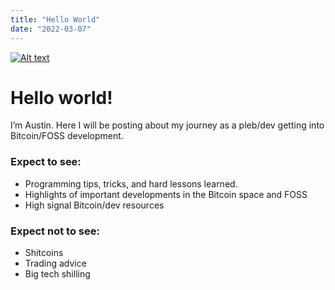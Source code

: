```yaml
---
title: "Hello World"
date: "2022-03-07"
---
```


[![Alt text](https://images.unsplash.com/photo-1571171637578-41bc2dd41cd2?ixlib=rb-1.2.1&ixid=MnwxMjA3fDB8MHxwaG90by1wYWdlfHx8fGVufDB8fHx8&w=600&h=600)](https://digitalocean.com)

# Hello world! 
I’m Austin. Here I will be posting about my journey as a pleb/dev getting into Bitcoin/FOSS development.

### Expect to see:

- Programming tips, tricks, and hard lessons learned.
- Highlights of important developments in the Bitcoin space and FOSS
- High signal Bitcoin/dev resources

### Expect not to see:

- Shitcoins
- Trading advice
- Big tech shilling